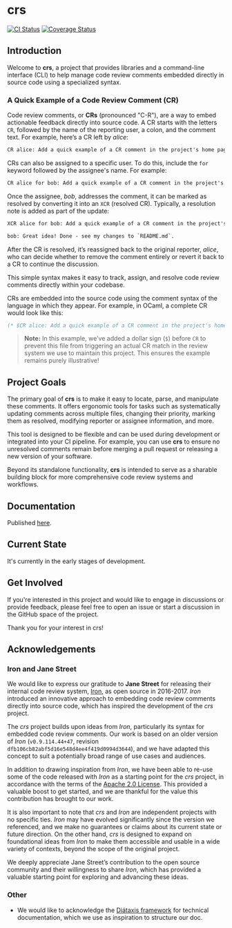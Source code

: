 # crs

[![CI Status](https://github.com/mbarbin/crs/workflows/ci/badge.svg)](https://github.com/mbarbin/crs/actions/workflows/ci.yml)
[![Coverage Status](https://coveralls.io/repos/github/mbarbin/crs/badge.svg?branch=main)](https://coveralls.io/github/mbarbin/crs?branch=main)

## Introduction

Welcome to **crs**, a project that provides libraries and a command-line interface (CLI) to help manage code review comments embedded directly in source code using a specialized syntax.

### A Quick Example of a Code Review Comment (CR)

Code review comments, or **CRs** (pronounced "C-R"), are a way to embed actionable feedback directly into source code. A CR starts with the letters `CR`, followed by the name of the reporting user, a colon, and the comment text. For example, here’s a CR left by *alice*:

```txt
CR alice: Add a quick example of a CR comment in the project's home page!
```

CRs can also be assigned to a specific user. To do this, include the `for` keyword followed by the assignee's name. For example:

```txt
CR alice for bob: Add a quick example of a CR comment in the project's home page!
```

Once the assignee, *bob*, addresses the comment, it can be marked as resolved by converting it into an `XCR` (resolved CR). Typically, a resolution note is added as part of the update:

```txt
XCR alice for bob: Add a quick example of a CR comment in the project's home page!

bob: Great idea! Done - see my changes to `README.md`.
```

After the CR is resolved, it’s reassigned back to the original reporter, *alice*, who can decide whether to remove the comment entirely or revert it back to a CR to continue the discussion.

This simple syntax makes it easy to track, assign, and resolve code review comments directly within your codebase.

CRs are embedded into the source code using the comment syntax of the language in which they appear. For example, in OCaml, a complete CR would look like this:

```ocaml
(* $CR alice: Add a quick example of a CR comment in the project's home page! *)
```

> **Note:** In this example, we’ve added a dollar sign (`$`) before `CR` to prevent this file from triggering an actual CR match in the review system we use to maintain this project. This ensures the example remains purely illustrative!

## Project Goals

The primary goal of **crs** is to make it easy to locate, parse, and manipulate these comments. It offers ergonomic tools for tasks such as systematically updating comments across multiple files, changing their priority, marking them as resolved, modifying reporter or assignee information, and more.

This tool is designed to be flexible and can be used during development or integrated into your CI pipeline. For example, you can use **crs** to ensure no unresolved comments remain before merging a pull request or releasing a new version of your software.

Beyond its standalone functionality, **crs** is intended to serve as a sharable building block for more comprehensive code review systems and workflows.

## Documentation

Published [here](https://mbarbin.github.io/crs).

## Current State

It's currently in the early stages of development.

## Get Involved

If you're interested in this project and would like to engage in discussions or provide feedback, please feel free to open an issue or start a discussion in the GitHub space of the project.

Thank you for your interest in crs!

## Acknowledgements

### Iron and Jane Street

We would like to express our gratitude to **Jane Street** for releasing their internal code review system, [Iron](https://github.com/janestreet/iron), as open source in 2016-2017. *Iron* introduced an innovative approach to embedding code review comments directly into source code, which has inspired the development of the *crs* project.

The *crs* project builds upon ideas from *Iron*, particularly its syntax for embedded code review comments. Our work is based on an older version of *Iron* (`v0.9.114.44+47`, revision `dfb106cb82abf5d16e548d4ee4f419d0994d3644`), and we have adapted this concept to suit a potentially broad range of use cases and audiences.

In addition to drawing inspiration from *Iron*, we have been able to re-use some of the code released with *Iron* as a starting point for the *crs* project, in accordance with the terms of the [Apache 2.0 License](http://www.apache.org/licenses/LICENSE-2.0). This provided a valuable boost to get started, and we are thankful for the value this contribution has brought to our work.

It is also important to note that *crs* and *Iron* are independent projects with no specific ties. *Iron* may have evolved significantly since the version we referenced, and we make no guarantees or claims about its current state or future direction. On the other hand, *crs* is designed to expand on foundational ideas from *Iron* to make them accessible and usable in a wide variety of contexts, beyond the scope of the original project.

We deeply appreciate Jane Street’s contribution to the open source community and their willingness to share *Iron*, which has provided a valuable starting point for exploring and advancing these ideas.

### Other

- We would like to acknowledge the [Diátaxis framework](https://diataxis.fr/) for technical documentation, which we use as inspiration to structure our doc.
